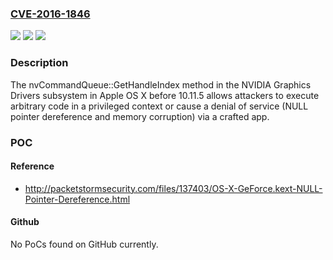 ### [CVE-2016-1846](https://cve.mitre.org/cgi-bin/cvename.cgi?name=CVE-2016-1846)
![](https://img.shields.io/static/v1?label=Product&message=n%2Fa&color=blue)
![](https://img.shields.io/static/v1?label=Version&message=n%2Fa&color=blue)
![](https://img.shields.io/static/v1?label=Vulnerability&message=n%2Fa&color=brighgreen)

### Description

The nvCommandQueue::GetHandleIndex method in the NVIDIA Graphics Drivers subsystem in Apple OS X before 10.11.5 allows attackers to execute arbitrary code in a privileged context or cause a denial of service (NULL pointer dereference and memory corruption) via a crafted app.

### POC

#### Reference
- http://packetstormsecurity.com/files/137403/OS-X-GeForce.kext-NULL-Pointer-Dereference.html

#### Github
No PoCs found on GitHub currently.

